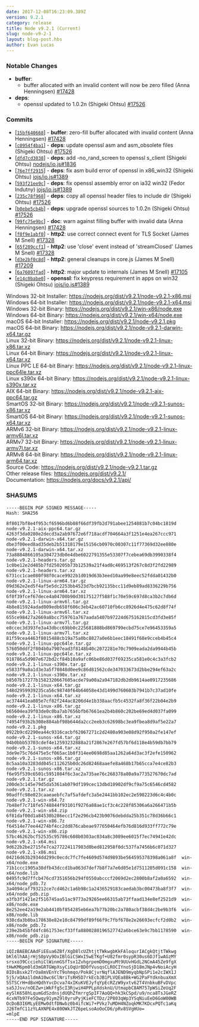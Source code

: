 ```yaml
---
date: 2017-12-08T16:23:09.389Z
version: 9.2.1
category: release
title: Node v9.2.1 (Current)
slug: node-v9-2-1
layout: blog-post.hbs
author: Evan Lucas
---
```


### Notable Changes

* **buffer**:
  * buffer allocated with an invalid content will now be zero filled (Anna Henningsen) [#17428](https://github.com/nodejs/node/pull/17428)
* **deps**:
  * openssl updated to 1.0.2n (Shigeki Ohtsu) [#17526](https://github.com/nodejs/node/pull/17526)

### Commits

* [[`15bf640668`](https://github.com/nodejs/node/commit/15bf640668)] - **buffer**: zero-fill buffer allocated with invalid content (Anna Henningsen) [#17428](https://github.com/nodejs/node/pull/17428)
* [[`c0954f4ba1`](https://github.com/nodejs/node/commit/c0954f4ba1)] - **deps**: update openssl asm and asm_obsolete files (Shigeki Ohtsu) [#17526](https://github.com/nodejs/node/pull/17526)
* [[`dfd7cd3038`](https://github.com/nodejs/node/commit/dfd7cd3038)] - **deps**: add -no_rand_screen to openssl s_client (Shigeki Ohtsu) [nodejs/io.js#1836](https://github.com/nodejs/io.js/pull/1836)
* [[`76e7ff2915`](https://github.com/nodejs/node/commit/76e7ff2915)] - **deps**: fix asm build error of openssl in x86_win32 (Shigeki Ohtsu) [iojs/io.js#1389](https://github.com/iojs/io.js/pull/1389)
* [[`593f21ee9c`](https://github.com/nodejs/node/commit/593f21ee9c)] - **deps**: fix openssl assembly error on ia32 win32 (Fedor Indutny) [iojs/io.js#1389](https://github.com/iojs/io.js/pull/1389)
* [[`235c78f968`](https://github.com/nodejs/node/commit/235c78f968)] - **deps**: copy all openssl header files to include dir (Shigeki Ohtsu) [#17526](https://github.com/nodejs/node/pull/17526)
* [[`b0ebe5cb4b`](https://github.com/nodejs/node/commit/b0ebe5cb4b)] - **deps**: upgrade openssl sources to 1.0.2n (Shigeki Ohtsu) [#17526](https://github.com/nodejs/node/pull/17526)
* [[`99fc75e9bc`](https://github.com/nodejs/node/commit/99fc75e9bc)] - **doc**: warn against filling buffer with invalid data (Anna Henningsen) [#17428](https://github.com/nodejs/node/pull/17428)
* [[`f0f9e1abf0`](https://github.com/nodejs/node/commit/f0f9e1abf0)] - **http2**: use correct connect event for TLS Socket (James M Snell) [#17328](https://github.com/nodejs/node/pull/17328)
* [[`65f209ccf1`](https://github.com/nodejs/node/commit/65f209ccf1)] - **http2**: use 'close' event instead of 'streamClosed' (James M Snell) [#17328](https://github.com/nodejs/node/pull/17328)
* [[`d3e2bf0c8d`](https://github.com/nodejs/node/commit/d3e2bf0c8d)] - **http2**: general cleanups in core.js (James M Snell) [#17209](https://github.com/nodejs/node/pull/17209)
* [[`6a76097fad`](https://github.com/nodejs/node/commit/6a76097fad)] - **http2**: major update to internals (James M Snell) [#17105](https://github.com/nodejs/node/pull/17105)
* [[`e14c0babe0`](https://github.com/nodejs/node/commit/e14c0babe0)] - **openssl**: fix keypress requirement in apps on win32 (Shigeki Ohtsu) [iojs/io.js#1389](https://github.com/iojs/io.js/pull/1389)

Windows 32-bit Installer: https://nodejs.org/dist/v9.2.1/node-v9.2.1-x86.msi<br>
Windows 64-bit Installer: https://nodejs.org/dist/v9.2.1/node-v9.2.1-x64.msi<br>
Windows 32-bit Binary: https://nodejs.org/dist/v9.2.1/win-x86/node.exe<br>
Windows 64-bit Binary: https://nodejs.org/dist/v9.2.1/win-x64/node.exe<br>
macOS 64-bit Installer: https://nodejs.org/dist/v9.2.1/node-v9.2.1.pkg<br>
macOS 64-bit Binary: https://nodejs.org/dist/v9.2.1/node-v9.2.1-darwin-x64.tar.gz<br>
Linux 32-bit Binary: https://nodejs.org/dist/v9.2.1/node-v9.2.1-linux-x86.tar.xz<br>
Linux 64-bit Binary: https://nodejs.org/dist/v9.2.1/node-v9.2.1-linux-x64.tar.xz<br>
Linux PPC LE 64-bit Binary: https://nodejs.org/dist/v9.2.1/node-v9.2.1-linux-ppc64le.tar.xz<br>
Linux s390x 64-bit Binary: https://nodejs.org/dist/v9.2.1/node-v9.2.1-linux-s390x.tar.xz<br>
AIX 64-bit Binary: https://nodejs.org/dist/v9.2.1/node-v9.2.1-aix-ppc64.tar.gz<br>
SmartOS 32-bit Binary: https://nodejs.org/dist/v9.2.1/node-v9.2.1-sunos-x86.tar.xz<br>
SmartOS 64-bit Binary: https://nodejs.org/dist/v9.2.1/node-v9.2.1-sunos-x64.tar.xz<br>
ARMv6 32-bit Binary: https://nodejs.org/dist/v9.2.1/node-v9.2.1-linux-armv6l.tar.xz<br>
ARMv7 32-bit Binary: https://nodejs.org/dist/v9.2.1/node-v9.2.1-linux-armv7l.tar.xz<br>
ARMv8 64-bit Binary: https://nodejs.org/dist/v9.2.1/node-v9.2.1-linux-arm64.tar.xz<br>
Source Code: https://nodejs.org/dist/v9.2.1/node-v9.2.1.tar.gz<br>
Other release files: https://nodejs.org/dist/v9.2.1/<br>
Documentation: https://nodejs.org/docs/v9.2.1/api/

<h3 id="shasums">SHASUMS</h3>

```
-----BEGIN PGP SIGNED MESSAGE-----
Hash: SHA256

8f8017bf8e4f953cf6596bd6b08f66df39fb2d791abee1254881b7c04bc1819d  node-v9.2.1-aix-ppc64.tar.gz
4263f3da0280e2decd3a2ab97672e6f718acdf704664a3f1251e4ea267ccc971  node-v9.2.1-darwin-x64.tar.gz
dbe3f00eed8ad35deb2b51318179e15156cb0970c00307c11f77369d32ee880e  node-v9.2.1-darwin-x64.tar.xz
73a8884866105a304723db0e4dbe6022791355e53307f7cebea69db3990338f4  node-v9.2.1-headers.tar.gz
1c0be12e2d485b7fd250205b73b12539a21f4ad0c469513f267c8d3f2fd22989  node-v9.2.1-headers.tar.xz
6731cc1cae080f98f0cace9922b1d019d63b3eed10aa99e8eec52fdda01432b0  node-v9.2.1-linux-arm64.tar.gz
09d362e2ed5f4af5e5dc2253bb4523d7bcb92135bcc11d9eb89ad8336229b756  node-v9.2.1-linux-arm64.tar.xz
6f0f39fcef67dece4a04700b90d30175127f588f1c70e59c697d8ca3b2c7db6d  node-v9.2.1-linux-armv6l.tar.gz
4b8e815924adad009edb658f606c3eb42ac60710fb6cc8926d4e475c62d8f74f  node-v9.2.1-linux-armv6l.tar.xz
655ce98427a2669a8bcc759761a767aada5407b97224d675162815cd3fd3e85f  node-v9.2.1-linux-armv7l.tar.gz
e8ccec3d393fe3a43dbcc69bb0c225681888bd869799ecbd75ce7e96453359a5  node-v9.2.1-linux-armv7l.tar.xz
81f59cea4463f8015488cb19a75a0bc8827a0e6b1eec18491f68e9cceb4b45c4  node-v9.2.1-linux-ppc64le.tar.gz
576050ddf2f804b0a7907ead3f8148b40c2072281e70c7909eada2da9944b45b  node-v9.2.1-linux-ppc64le.tar.xz
918786a5d907e672bd2cf84b10a9afc06be86d037f69235ca581e0c4c3a3fcb2  node-v9.2.1-linux-s390x.tar.gz
e5833f9a0a1d3e3a5f70848d0ee9c86d81562cde347033673d2bbe294ef63a2c  node-v9.2.1-linux-s390x.tar.xz
b8507b17277b1582320667605acde79a00a2a947182db2db9614ae0917235686  node-v9.2.1-linux-x64.tar.gz
548d2959939235ca56c98740f64b64058e43d1499d760603b7941b7c37ad10fe  node-v9.2.1-linux-x64.tar.xz
ac374441ea085e7cf82f244ac8206d4e1b338aacfb5c4532fa8f36f22b04e2b9  node-v9.2.1-linux-x86.tar.gz
b65604ea39f03de0c0ba7ab7656bfb67661ea2b4b860c202be69ed4d037fa099  node-v9.2.1-linux-x86.tar.xz
74954f93b2b308e884abf98b644da2cc2eeb3c62698bc3ea9fbea8d9af5e22a7  node-v9.2.1.pkg
0922b9cd2290ea44c9316cacbf62067271c2d2480a903e08d92f950a2fe147ef  node-v9.2.1-sunos-x64.tar.gz
94b0bbb53703cdef4e12593232888a21f2867e267fd57bf6d118e4b59db7bb79  node-v9.2.1-sunos-x64.tar.xz
3de9e75c76d475e5cf065ac1b8f314ee0698d85aa1262a64d3ac3f2efe150962  node-v9.2.1-sunos-x86.tar.gz
8c5aa10a3283dd045c112625b0dc26d82468aaefe8a468b17b65cca7e4ce82b3  node-v9.2.1-sunos-x86.tar.xz
f6e95f539c6501c5951084f6c3ac2a735ae76c268378a80a9a773527670dc7ad  node-v9.2.1.tar.gz
200de3c145e79d5da5361ab079df199cec13dbd10902df9cf9a75c6546cd4582  node-v9.2.1.tar.xz
90adffc98e023caaeaebfc7af5afdefc3a5e2441bb102ec2e598223d6c4c4b0c  node-v9.2.1-win-x64.7z
7b48ef7c718fe5748844f93101f9276a88ae1cf3c4c228f85306a6a266471b5b  node-v9.2.1-win-x64.zip
6f81daf00d1a84530b286ecc1f2e296cb423b9076debdda25b351c78d36b66c1  node-v9.2.1-win-x86.7z
f64514e77ee44274bf4cc2dd876cabeae977650464efb76d816d933ff772c79e  node-v9.2.1-win-x86.zip
57bc46262bcf52535c95786c608b0303ac034a8c3089ee6015f7ec74941e42dc  node-v9.2.1-x64.msi
9d622b2be2715fe7ca277224117983d0bed812958f0dc537fa7456b6c071d327  node-v9.2.1-x86.msi
04216d63b2934dd299c0ecdc7fc7fe4609d574d9893be564595378398a061a8f  win-x64/node.exe
71b1ccc1905a38dfb43dccd1ba063d7def7b8f7a7e6d05e1d7511205d091c158  win-x64/node.lib
0495fc9d7ffcb476cd7351656b294f0550abcccf2069d2ec2800b8af2a0a6592  win-x64/node_pdb.7z
3a4094caf793212ce7cd462c1a6b98c1a2436529183caedab3bc00473ba8f3f7  win-x64/node_pdb.zip
a3fb3f1421e2f516745aa51ac9773a29265ee66315ab73ffaad134e8ef2521d9  win-x86/node.exe
8e252ee42a19e2ab4410bf854285eb6ea7b77b20bc2a780acbf38d4c2be9b3f6  win-x86/node.lib
938cda3b0ba178638e82e10c84799df89f66f9c7fbf678e2e26693ecfcf2d0b2  win-x86/node_pdb.7z
239e2b45bfd4fc861753ecf33ffa8800280196527742a6bce63e9c7bb1178590  win-x86/node_pdb.zip
-----BEGIN PGP SIGNATURE-----

iQIzBAEBCAAdFiEEua6ZBf/XgD8lcUZhtjtTWkwgbKkFAloqurIACgkQtjtTWkwg
bKl6lhAAjrHjS0pVy9OxIBlGiCSWxI5wETKgf+U82fmr0sypR30us6DJf1wAGzMY
srsxo39CcciehiClWinmGSfTsx1ZvhgrpemD0mgxuMt9UUvHGdL2NCmA45Ze9fgX
tHwKM6pm0ld3mGRTGWpXsyCiOqUrBD0fVusqsCLROCIYnoSjD18mJNp4vNoiAcyH
8IOsBsxk2TrOa8mVEnYcT9ohmqo/Pok8CjvrNqflAJEND9myqbNpSPi1e2cIWX1J
5j5/xQAa1ldmA10wc6ClNriTsRH5D7rkEcbJB1PLVQEa8Bk+WG2PaFYdknbuaXmX
5STSCrH+dBxHQdhYvcDcva74xIKuKVEJyfqYpEcRZzW9yxtv62T4VnbkuBFvDVpc
sa5JJsv/nOEZw+iWkFfg5cI3RjwiH4PPLpXdsknU/UtmapbC8AM757pWSiZeUq2F
eySlK658hLqumGdSzdnsjdUQhZfmrrgSpIF7AoQQ+hk3kCSpd/u9/nca8TsJGeRZ
4cxNTb97Fe5Qwqy91ymZ9l0yruPyjKieFCTDz/2P803qWp3YSqNiuEeD6GoW00WB
OcDoB3I6MLyEEMw0dtfDNwbz0b4ifcWi7+PVkz7uMDH4NZoqkMK7KDcxPQTc1aKq
J26TmfC11zYLAXNPE4x80OWkJTZ6peLsoAoOoCD6/pRv8SVgHUo=
=mlpE
-----END PGP SIGNATURE-----

```
